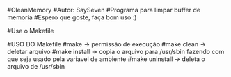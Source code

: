 #CleanMemory
#Autor: SaySeven
#Programa para limpar buffer de memoria
#Espero que goste, faça bom uso :)

#Use o Makefile

#USO DO Makefile
#make -> permissão de execução 
#make clean -> deletar arquivo
#make install -> copia o arquivo para /usr/sbin fazendo com que seja usado pela variavel de ambiente
#make uninstall -> deleta o arquivo de /usr/sbin


